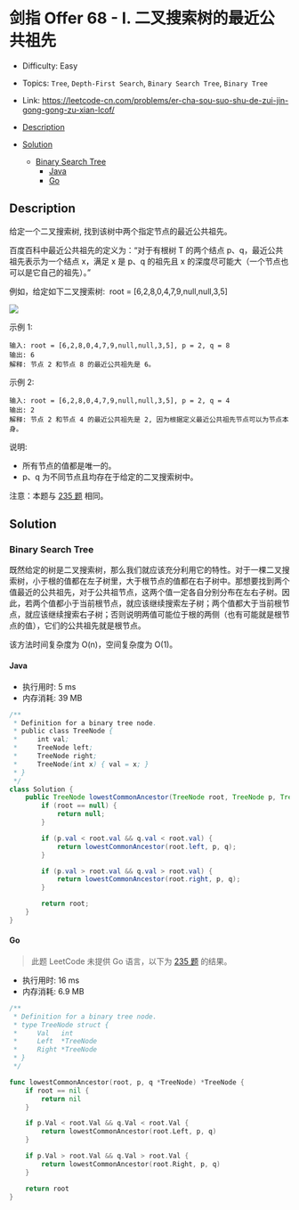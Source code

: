 <!-- omit in toc -->
# 剑指 Offer 68 - I.  二叉搜索树的最近公共祖先

- Difficulty: Easy
- Topics: `Tree`, `Depth-First Search`, `Binary Search Tree`, `Binary Tree`
- Link: https://leetcode-cn.com/problems/er-cha-sou-suo-shu-de-zui-jin-gong-gong-zu-xian-lcof/

- [Description](#description)
- [Solution](#solution)
  - [Binary Search Tree](#binary-search-tree)
    - [Java](#java)
    - [Go](#go)

## Description

给定一个二叉搜索树, 找到该树中两个指定节点的最近公共祖先。

百度百科中最近公共祖先的定义为：“对于有根树 T 的两个结点 p、q，最近公共祖先表示为一个结点 x，满足 x 是 p、q 的祖先且 x 的深度尽可能大（一个节点也可以是它自己的祖先）。”

例如，给定如下二叉搜索树:  root = [6,2,8,0,4,7,9,null,null,3,5]

![](https://assets.leetcode-cn.com/aliyun-lc-upload/uploads/2018/12/14/binarysearchtree_improved.png)

示例 1:
```
输入: root = [6,2,8,0,4,7,9,null,null,3,5], p = 2, q = 8
输出: 6 
解释: 节点 2 和节点 8 的最近公共祖先是 6。
```
示例 2:
```
输入: root = [6,2,8,0,4,7,9,null,null,3,5], p = 2, q = 4
输出: 2
解释: 节点 2 和节点 4 的最近公共祖先是 2, 因为根据定义最近公共祖先节点可以为节点本身。
```

说明:
- 所有节点的值都是唯一的。
- p、q 为不同节点且均存在于给定的二叉搜索树中。

注意：本题与 [235 题](./235.%20Lowest%20Common%20Ancestor%20of%20a%20Binary%20Search%20Tree%20二叉搜索树的最近公共祖先.md) 相同。

## Solution

### Binary Search Tree

既然给定的树是二叉搜索树，那么我们就应该充分利用它的特性。对于一棵二叉搜索树，小于根的值都在左子树里，大于根节点的值都在右子树中。那想要找到两个值最近的公共祖先，对于公共祖节点，这两个值一定各自分别分布在左右子树。因此，若两个值都小于当前根节点，就应该继续搜索左子树；两个值都大于当前根节点，就应该继续搜索右子树；否则说明两值可能位于根的两侧（也有可能就是根节点的值），它们的公共祖先就是根节点。

该方法时间复杂度为 O(n)，空间复杂度为 O(1)。

#### Java

- 执行用时: 5 ms
- 内存消耗: 39 MB

```java
/**
 * Definition for a binary tree node.
 * public class TreeNode {
 *     int val;
 *     TreeNode left;
 *     TreeNode right;
 *     TreeNode(int x) { val = x; }
 * }
 */
class Solution {
    public TreeNode lowestCommonAncestor(TreeNode root, TreeNode p, TreeNode q) {
        if (root == null) {
            return null;
        }

        if (p.val < root.val && q.val < root.val) {
            return lowestCommonAncestor(root.left, p, q);
        }

        if (p.val > root.val && q.val > root.val) {
            return lowestCommonAncestor(root.right, p, q);
        }

        return root;
    }
}
```

#### Go

> 此题 LeetCode 未提供 Go 语言，以下为 [235 题](./235.%20Lowest%20Common%20Ancestor%20of%20a%20Binary%20Search%20Tree%20二叉搜索树的最近公共祖先.md) 的结果。

- 执行用时: 16 ms
- 内存消耗: 6.9 MB

```go
/**
 * Definition for a binary tree node.
 * type TreeNode struct {
 *     Val   int
 *     Left  *TreeNode
 *     Right *TreeNode
 * }
 */

func lowestCommonAncestor(root, p, q *TreeNode) *TreeNode {
	if root == nil {
        return nil
    }

    if p.Val < root.Val && q.Val < root.Val {
        return lowestCommonAncestor(root.Left, p, q)
    }

    if p.Val > root.Val && q.Val > root.Val {
        return lowestCommonAncestor(root.Right, p, q)
    }

    return root
}
```
